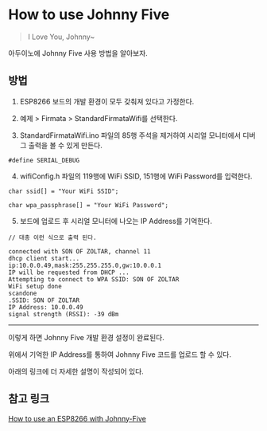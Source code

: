 # How to use Johnny Five

> I Love You, Johnny~


아두이노에 Johnny Five 사용 방법을 알아보자.

## 방법

1. ESP8266 보드의 개발 환경이 모두 갖춰져 있다고 가정한다.

2. 예제 > Firmata > StandardFirmataWifi를 선택한다.

3. StandardFirmataWifi.ino 파일의 85행 주석을 제거하여 시리얼 모니터에서 디버그 출력을 볼 수 있게 만든다.
```
#define SERIAL_DEBUG
```

4. wifiConfig.h 파일의 119행에 WiFi SSID, 151행에 WiFi Password를 입력한다. 

```
char ssid[] = "Your WiFi SSID";

char wpa_passphrase[] = "Your WiFi Password";
```

5. 보드에 업로드 후 시리얼 모니터에 나오는 IP Address를 기억한다.

```
// 대충 이런 식으로 출력 된다.

connected with SON OF ZOLTAR, channel 11
dhcp client start...
ip:10.0.0.49,mask:255.255.255.0,gw:10.0.0.1
IP will be requested from DHCP ...
Attempting to connect to WPA SSID: SON OF ZOLTAR
WiFi setup done
scandone
.SSID: SON OF ZOLTAR
IP Address: 10.0.0.49
signal strength (RSSI): -39 dBm
```

---

 이렇게 하면 Johnny Five 개발 환경 설정이 완료된다.

 위에서 기억한 IP Address를 통하여 Johnny Five 코드를 업로드 할 수 있다.

 아래의 링크에 더 자세한 설명이 작성되어 있다.

## 참고 링크

[How to use an ESP8266 with Johnny-Five](https://boneskull.com/how-to-use-an-esp8266-with-johnny-five/)
